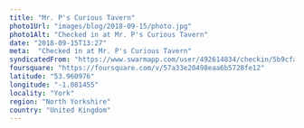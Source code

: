 ```yaml
---
title: "Mr. P's Curious Tavern"
photo1Url: "images/blog/2018-09-15/photo.jpg"
photo1Alt: "Checked in at Mr. P's Curious Tavern"
date: "2018-09-15T13:27"
meta:  "Checked in at Mr. P's Curious Tavern"
syndicatedFrom: "https://www.swarmapp.com/user/492614834/checkin/5b9cfa9d20dc64002585922f"
foursquare: "https://foursquare.com/v/57a33e20498eaa6b5728fe12"
latitude: "53.960976"
longitude: "-1.081455"
locality: "York"
region: "North Yorkshire"
country: "United Kingdom"
---
```


